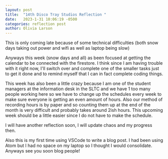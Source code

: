 ```yaml
---
layout: post
title:  "14th Disco Tray Studios Reflection "
date:   2023-1-31 10:06:19 -0500
categories: reflection post
author: Olivia Larson
---
```


This is only coming late because of some technical difficulties (both snow days taking out power and wifi as well as laptop being slow)

Anyways this week (snow days and all) as been focused at getting the calendar to be connected with the firestore. I think since I am having trouble with it right now, I'll switch over and complete one of the smaller tasks just to get it done and to remind myself that I can in fact complete coding things. 

This week has also been a little crazy because I am one of the student managers at the information desk in the SLTC and we have 1 too many people working here so we have to change up the schedules every week to make sure everyone is getting an even amount of hours. Also our method of recording hours is by paper and so counting them up at the end of the month is very difficult and probably takes around 2ish hours. This upcoming week should be a little easier since I do not have to make the schedule. 

I will have another reflection soon, I will update chaos and my progress then. 

Also this is my first time using VSCode to write a blog post. I had been using Atom but I had no space on my laptop so I thought I would consolidate. Anyways see you soon blog people! 